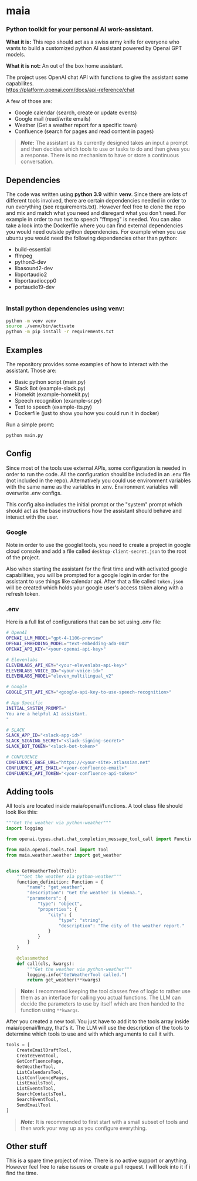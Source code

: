 # maia
### Python toolkit for your personal AI work-assistant.

**What it is:** This repo should act as a swiss army knife for everyone who wants to build a customized python AI assistant powered by Openai GPT models.

**What it is not:** An out of the box home assistant. 

The project uses OpenAI chat API with functions to give the assistant some capabilites.<br> 
https://platform.openai.com/docs/api-reference/chat<br>

A few of those are:
- Google calendar (search, create or update events)
- Google mail (read/write emails)
- Weather (Get a weather report for a specific town)
- Confluence (search for pages and read content in pages)

> **_Note:_** The assistant as its currently designed takes an input a prompt and then decides which tools to use or tasks to do and then gives you a response. There is no mechanism to have or store a continuous conversation.

## Dependencies
The code was written using **python 3.9** within **venv**.
Since there are lots of different tools involved, there are certain dependencies needed in order to run everything (see requirements.txt).
However feel free to clone the repo and mix and match what you need and disregard what you don't need.
For example in order to run text to speech "ffmpeg" is needed. You can also take a look into the Dockerfile where you can find external dependencies you would need outside python dependencies.
For example when you use ubuntu you would need the following dependencies other than python:
- build-essential 
- ffmpeg 
- python3-dev 
- libasound2-dev 
- libportaudio2 
- libportaudiocpp0 
- portaudio19-dev
<br><br>
### Install python dependencies using venv: ###
```bash
python -m venv venv
source ./venv/bin/activate
python -m pip install -r requirements.txt
```

## Examples
The repository provides some examples of how to interact with the assistant. Those are:
- Basic python script (main.py)
- Slack Bot (example-slack.py)
- Homekit (example-homekit.py)
- Speech recognition (example-sr.py)
- Text to speech (example-tts.py)
- Dockerfile (just to show you how you could run it in docker)


Run a simple promt:
```bash
python main.py
```

## Config
Since most of the tools use external APIs, some configuration is needed in order to run the code. All the configuration should be included in an .env file (not included in the repo). Alternatively you could use environment variables with the same name as the variables in .env. Environment variables will overwrite .env configs.

This config also includes the initial prompt or the "system" prompt which should act as the base instructions how
the assistant should behave and interact with the user.

### Google
Note in order to use the googlel tools, you need to create a project in google cloud console and add a file called 
`desktop-client-secret.json` to the root of the project.

Also when starting the assistant for the first time and with activated google capabilities, you will be prompted for a google login in order for the assistant to use things like calendar api. After that a file called `token.json` will be created which holds your google user's access token along with a refresh token.

### .env
Here is a full list of configurations that can be set using .env file:
```bash
# OpenAI
OPENAI_LLM_MODEL="gpt-4-1106-preview"
OPENAI_EMBEDDING_MODEL="text-embedding-ada-002"
OPENAI_API_KEY="<your-openai-api-key>"

# Elevenlabs
ELEVENLABS_API_KEY="<your-elevenlabs-api-key>"
ELEVENLABS_VOICE_ID="<your-voice-id>"
ELEVENLABS_MODEL="eleven_multilingual_v2"

# Google
GOOGLE_STT_API_KEY="<google-api-key-to-use-speech-recognition>"

# App Specific
INITIAL_SYSTEM_PROMPT="
You are a helpful AI assistant.
"

# SLACK
SLACK_APP_ID="<slack-app-id>"
SLACK_SIGNING_SECRET="<slack-signing-secret>"
SLACK_BOT_TOKEN="<slack-bot-token>"

# CONFLUENCE
CONFLUENCE_BASE_URL="https://<your-site>.atlassian.net"
CONFLUENCE_API_EMAIL="<your-confluence-email>"
CONFLUENCE_API_TOKEN="<your-confluence-api-token>"
```

## Adding tools
All tools are located inside maia/openai/functions. 
A tool class file should look like this:
```python
"""Get the weather via python-weather"""
import logging

from openai.types.chat.chat_completion_message_tool_call import Function

from maia.openai.tools.tool import Tool
from maia.weather.weather import get_weather


class GetWeatherTool(Tool):
    """Get the weather via python-weather"""
    function_definition: Function = {
        "name": "get_weather",
        "description": "Get the weather in Vienna.",
        "parameters": {
            "type": "object",
            "properties": {
                "city": {
                    "type": "string",
                    "description": "The city of the weather report."
                }
            }
        }
    }

    @classmethod
    def call(cls, kwargs):
        """Get the weather via python-weather"""
        logging.info("GetWeatherTool called.")
        return get_weather(**kwargs)
```
>**Note:** I recommend keeping the tool classes free of logic to rather use them as an interface for calling you actual functions. The LLM can decide the parameters to use by itself which are then handed to the function using `**kwargs`.

After you created a new tool. You just have to add it to the tools array inside maia/openai/llm.py, that's it. The
LLM will use the description of the tools to determine which tools to use and with which arguments to call it with.
```python
tools = [
    CreateEmailDraftTool,
    CreateEventTool,
    GetConfluencePage,
    GetWeatherTool,
    ListCalendarsTool,
    ListConfluencePages,
    ListEmailsTool,
    ListEventsTool,
    SearchContactsTool,
    SearchEventTool,
    SendEmailTool
]
```

>**_Note:_** It is recommended to first start with a small subset of tools and then work your way up as you configure everything.

## Other stuff
This is a spare time project of mine. There is no active support or anything. However feel free to raise issues or create a pull request. I will look into it if i find the time.


